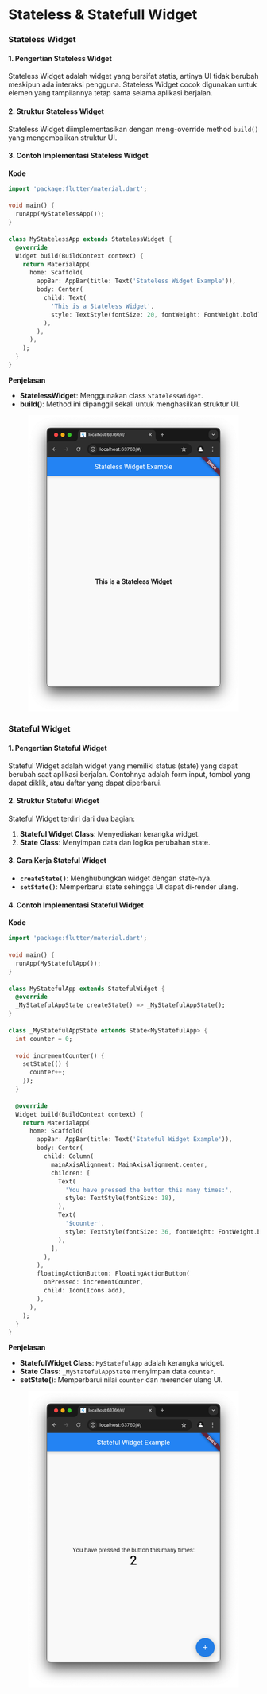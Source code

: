 # Stateless & Statefull Widget

### **Stateless Widget**

#### **1. Pengertian Stateless Widget**

Stateless Widget adalah widget yang bersifat statis, artinya UI tidak berubah meskipun ada interaksi pengguna. Stateless Widget cocok digunakan untuk elemen yang tampilannya tetap sama selama aplikasi berjalan.

#### **2. Struktur Stateless Widget**

Stateless Widget diimplementasikan dengan meng-override method `build()` yang mengembalikan struktur UI.

#### **3. Contoh Implementasi Stateless Widget**

**Kode**

```dart
import 'package:flutter/material.dart';

void main() {
  runApp(MyStatelessApp());
}

class MyStatelessApp extends StatelessWidget {
  @override
  Widget build(BuildContext context) {
    return MaterialApp(
      home: Scaffold(
        appBar: AppBar(title: Text('Stateless Widget Example')),
        body: Center(
          child: Text(
            'This is a Stateless Widget',
            style: TextStyle(fontSize: 20, fontWeight: FontWeight.bold),
          ),
        ),
      ),
    );
  }
}
```

**Penjelasan**

* **StatelessWidget**: Menggunakan class `StatelessWidget`.
* **build()**: Method ini dipanggil sekali untuk menghasilkan struktur UI.

<figure><img src="../../.gitbook/assets/Screenshot 2024-12-04 at 13.56.03.png" alt=""><figcaption></figcaption></figure>



### **Stateful Widget**

#### **1. Pengertian Stateful Widget**

Stateful Widget adalah widget yang memiliki status (state) yang dapat berubah saat aplikasi berjalan. Contohnya adalah form input, tombol yang dapat diklik, atau daftar yang dapat diperbarui.

#### **2. Struktur Stateful Widget**

Stateful Widget terdiri dari dua bagian:

1. **Stateful Widget Class**: Menyediakan kerangka widget.
2. **State Class**: Menyimpan data dan logika perubahan state.

#### **3. Cara Kerja Stateful Widget**

* **`createState()`**: Menghubungkan widget dengan state-nya.
* **`setState()`**: Memperbarui state sehingga UI dapat di-render ulang.

#### **4. Contoh Implementasi Stateful Widget**

**Kode**

```dart
import 'package:flutter/material.dart';

void main() {
  runApp(MyStatefulApp());
}

class MyStatefulApp extends StatefulWidget {
  @override
  _MyStatefulAppState createState() => _MyStatefulAppState();
}

class _MyStatefulAppState extends State<MyStatefulApp> {
  int counter = 0;

  void incrementCounter() {
    setState(() {
      counter++;
    });
  }

  @override
  Widget build(BuildContext context) {
    return MaterialApp(
      home: Scaffold(
        appBar: AppBar(title: Text('Stateful Widget Example')),
        body: Center(
          child: Column(
            mainAxisAlignment: MainAxisAlignment.center,
            children: [
              Text(
                'You have pressed the button this many times:',
                style: TextStyle(fontSize: 18),
              ),
              Text(
                '$counter',
                style: TextStyle(fontSize: 36, fontWeight: FontWeight.bold),
              ),
            ],
          ),
        ),
        floatingActionButton: FloatingActionButton(
          onPressed: incrementCounter,
          child: Icon(Icons.add),
        ),
      ),
    );
  }
}
```

**Penjelasan**

* **StatefulWidget Class**: `MyStatefulApp` adalah kerangka widget.
* **State Class**: `_MyStatefulAppState` menyimpan data `counter`.
* **setState()**: Memperbarui nilai `counter` dan merender ulang UI.

<figure><img src="../../.gitbook/assets/Screenshot 2024-12-04 at 13.56.53.png" alt=""><figcaption></figcaption></figure>

